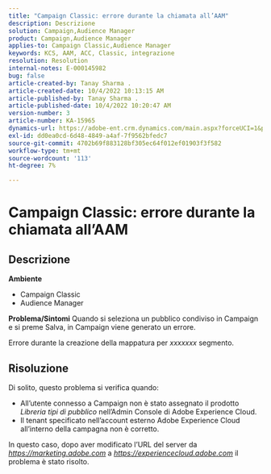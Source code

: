 ```yaml
---
title: "Campaign Classic: errore durante la chiamata all’AAM"
description: Descrizione
solution: Campaign,Audience Manager
product: Campaign,Audience Manager
applies-to: Campaign Classic,Audience Manager
keywords: KCS, AAM, ACC, Classic, integrazione
resolution: Resolution
internal-notes: E-000145982
bug: false
article-created-by: Tanay Sharma .
article-created-date: 10/4/2022 10:13:15 AM
article-published-by: Tanay Sharma .
article-published-date: 10/4/2022 10:20:47 AM
version-number: 3
article-number: KA-15965
dynamics-url: https://adobe-ent.crm.dynamics.com/main.aspx?forceUCI=1&pagetype=entityrecord&etn=knowledgearticle&id=a5fa2f27-cd43-ed11-bba2-0022480868ff
exl-id: dd0ea0cd-6d48-4849-a4af-7f9562bfedc7
source-git-commit: 4702b69f883128bf305ec64f012ef01903f3f582
workflow-type: tm+mt
source-wordcount: '113'
ht-degree: 7%

---
```


# Campaign Classic: errore durante la chiamata all’AAM

## Descrizione

<b>Ambiente</b>
- Campaign Classic
- Audience Manager



<b>Problema/Sintomi</b>
Quando si seleziona un pubblico condiviso in Campaign e si preme Salva, in Campaign viene generato un errore.

Errore durante la creazione della mappatura per *xxxxxxx* segmento.


## Risoluzione


Di solito, questo problema si verifica quando:

- All’utente connesso a Campaign non è stato assegnato il prodotto *Libreria tipi di pubblico* nell’Admin Console di Adobe Experience Cloud.
- Il tenant specificato nell’account esterno Adobe Experience Cloud all’interno della campagna non è corretto.


In questo caso, dopo aver modificato l’URL del server da *https://marketing.adobe.com* a *https://experiencecloud.adobe.com* il problema è stato risolto.

